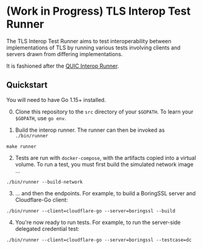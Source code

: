 <!-- SPDX-FileCopyrightText: 2020 The tls-interop-runner Authors -->
<!-- SPDX-License-Identifier: CC0-1.0 -->

# (Work in Progress) TLS Interop Test Runner

The TLS Interop Test Runner aims to test interoperability between
implementations of TLS by running various tests involving clients and servers
drawn from differing implementations.

It is fashioned after the [QUIC Interop
Runner](https://github.com/marten-seemann/quic-interop-runner).

## Quickstart

You will need to have Go 1.15+ installed.

0. Clone this repository to the `src` directory of your `$GOPATH`.
To learn your `$GOPATH`, use `go env`.

1. Build the interop runner. The runner can then be invoked as `./bin/runner`
```
make runner
```

2. Tests are run with `docker-compose`, with the artifacts copied into a virtual
volume. To run a test, you must first build the simulated network image ...
```
./bin/runner --build-network
```

3. ... and then the endpoints. For example, to build a BoringSSL server and
Cloudflare-Go client:

```
./bin/runner --client=cloudflare-go --server=boringssl --build
```

4. You're now ready to run tests. For example, to run the server-side delegated credential
test:

```
./bin/runner --client=cloudflare-go --server=boringssl --testcase=dc
```
